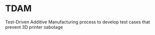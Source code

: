 # TDAM
Test-Driven Additive Manufacturing process to develop test cases that prevent 3D printer sabotage
